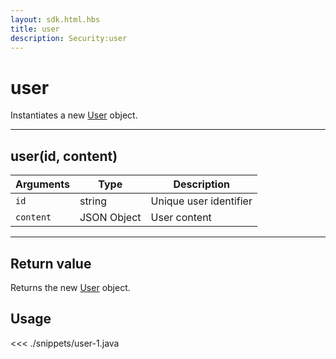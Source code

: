 ```yaml
---
layout: sdk.html.hbs
title: user
description: Security:user
---
```


# user

Instantiates a new [User](/sdk/android/3/controllers/user/) object.

---

## user(id, content)

| Arguments | Type        | Description            |
| --------- | ----------- | ---------------------- |
| `id`      | string      | Unique user identifier |
| `content` | JSON Object | User content           |

---

## Return value

Returns the new [User](/sdk/android/3/controllers/user/) object.

## Usage

<<< ./snippets/user-1.java
